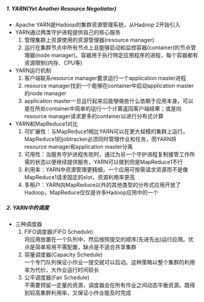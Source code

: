 ##### 1. YARN(Yet Another Resource Negotiator)
* Apache YARN是Hadoop的集群资源管理系统，从Hadoop 2开始引入
* YARN通过两类守护进程提供自己的核心服务
  1. 管理集群上资源使用的资源管理器(resource manager)
  2. 运行在集群节点中所有节点上且能够启动和监控容器(container)的节点管理器(node manager)。容器用于执行特定应用程序的进程，每个容器都有资源限制(内存、CPU等)
* YARN运行机制
  1. 客户端联系resource manager要求运行一个application master进程
  2. resource manager找到一个能够在container中启动application master的node manager
  3. application master一旦运行起来后能够做些什么依赖于应用本身。可以是在所处container中简单的运行一个计算返回客户端结果；或是向resource manager请求更多的container以进行分布式计算
* YARN和MapReduce1对比
  1. 可扩展性：与MapReduce1相比YARN可以在更大规模的集群上运行。MapReduce1的jobtracker必须同时管理作业和任务，而YARN将resource manager和application master分离
  2. 可用性：当服务守护进程失败时，通过为另一个守护进程复制接管工作所需的状态以便继续提供服务，YARN可以做到但是MapReduce1不行
  3. 利用率：YARN中资源管理更精细，一个应用可按需请求资源而不是像MapReduce1请求固定的slot，资源利用率更高
  4. 多租户：YARN向MapReduce以外的其他类型的分布式应用开放了Hadoop，MapReduce仅仅是许多Hadoop应用中的一个

##### 2. YARN中的调度
* 三种调度器
  1. FIFO调度器(FIFO Schedule)  
    将应用放置在一个队列中，然后按照提交的顺序(先进先出)运行应用。优点是简单易用不需配置，缺点是不适合共享集群
  2. 容量调度器(Capacity Schedule)  
    一个专门队列保证小作业一提交就可以启动。这种策略以整个集群的利用率为代价，大作业运行时间较长
  3. 公平调度器(Fair Schedule)  
    不需要预留一定量的资源，调度器会在所有作业之间动态平衡资源。既得到较高集群利用率，又保证小作业能及时完成
